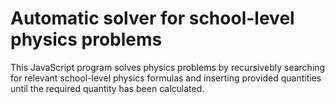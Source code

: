 # Automatic solver for school-level physics problems

This JavaScript program solves physics problems by recursivebly searching for relevant school-level physics formulas and inserting provided quantities until the required quantity has been calculated.
